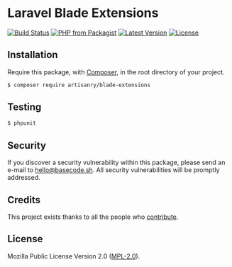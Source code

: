# Laravel Blade Extensions

[![Build Status](https://img.shields.io/travis/artisanry/Blade-Extensions/master.svg?style=flat-square)](https://travis-ci.org/artisanry/Blade-Extensions)
[![PHP from Packagist](https://img.shields.io/packagist/php-v/artisanry/blade-extensions.svg?style=flat-square)]()
[![Latest Version](https://img.shields.io/github/release/artisanry/Blade-Extensions.svg?style=flat-square)](https://github.com/artisanry/Blade-Extensions/releases)
[![License](https://img.shields.io/packagist/l/artisanry/Blade-Extensions.svg?style=flat-square)](https://packagist.org/packages/artisanry/Blade-Extensions)

## Installation

Require this package, with [Composer](https://getcomposer.org/), in the root directory of your project.

``` bash
$ composer require artisanry/blade-extensions
```

## Testing

``` bash
$ phpunit
```

## Security

If you discover a security vulnerability within this package, please send an e-mail to hello@basecode.sh. All security vulnerabilities will be promptly addressed.

## Credits

This project exists thanks to all the people who [contribute](../../contributors).

## License

Mozilla Public License Version 2.0 ([MPL-2.0](./LICENSE)).
